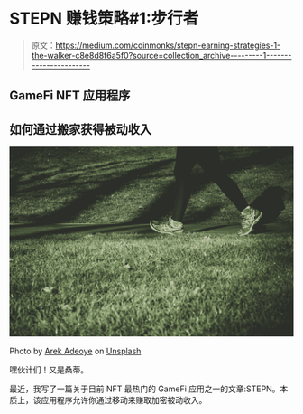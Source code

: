 # STEPN 赚钱策略#1:步行者

> 原文：<https://medium.com/coinmonks/stepn-earning-strategies-1-the-walker-c8e8d8f6a5f0?source=collection_archive---------1----------------------->

## GameFi NFT 应用程序

## 如何通过搬家获得被动收入

![](img/b0816bdfb067fe1b15c93e12c50d0824.png)

Photo by [Arek Adeoye](https://unsplash.com/@areksan?utm_source=medium&utm_medium=referral) on [Unsplash](https://unsplash.com?utm_source=medium&utm_medium=referral)

嘿伙计们！又是桑蒂。

最近，我写了一篇关于目前 NFT 最热门的 GameFi 应用之一的文章:STEPN。本质上，该应用程序允许你通过移动来赚取加密被动收入。